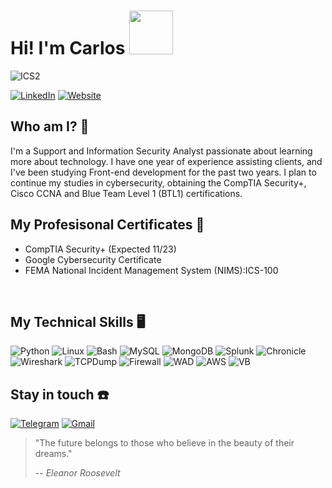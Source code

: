 # Hi! I'm Carlos <img width="70px" src="https://media.tenor.com/SNL9_xhZl9oAAAAi/waving-hand-joypixels.gif">
<img alt="ICS2" src="https://img.shields.io/badge/ICS2_CANDIDATE-468145?style=for-the-badge&logo=isc2&logoColor=white">
<br>

[![LinkedIn](https://img.shields.io/badge/LinkedIn-0077B5?style=for-the-badge&logo=linkedin&logoColor=white)](https://www.linkedin.com/in/cmorais1507/)
[![Website](https://img.shields.io/badge/Credly-FF6B00?style=for-the-badge&logo=credly&logoColor=white)](https://www.credly.com/users/carlos-morais.f12cff0d/badges)
<br>


## Who am I? 🤔
I'm a Support and Information Security Analyst passionate about learning more about technology. I have one year of experience assisting clients, and I've been studying Front-end development for the past two years. I plan to continue my studies in cybersecurity, obtaining the CompTIA Security+, Cisco CCNA and Blue Team Level 1 (BTL1) certifications.

## My Profesisonal Certificates 📝
- CompTIA Security+ (Expected 11/23)
- Google Cybersecurity Certificate
- FEMA National Incident Management System (NIMS):ICS-100
<br>

## My Technical Skills 🖥️
<div style="display: inline_block">
<img alt="Python" src="https://img.shields.io/badge/Python-3776AB?style=for-the-badge&logo=python&logoColor=white">
<img alt="Linux" src="https://img.shields.io/badge/Linux-FCC624?style=for-the-badge&logo=linux&logoColor=black">
<img alt="Bash" src="https://img.shields.io/badge/BASH-121011?style=for-the-badge&logo=gnu-bash&logoColor=white">
<img alt="MySQL" src="https://img.shields.io/badge/MySQL-005C84?style=for-the-badge&logo=mysql&logoColor=white">
<img alt="MongoDB" src="https://img.shields.io/badge/MongoDB-4EA94B?style=for-the-badge&logo=mongodb&logoColor=white">
<img alt="Splunk" src="https://img.shields.io/badge/splunk-000000?style=for-the-badge&logo=splunk&logoColor=white">
<img alt="Chronicle" src="https://img.shields.io/badge/Google_chronicle-4285F4?style=for-the-badge&logo=google&logoColor=white">
<img alt="Wireshark" src="https://img.shields.io/badge/Wireshark-1679A7?style=for-the-badge&logo=wireshark&logoColor=white">
<img alt="TCPDump" src="https://img.shields.io/badge/TcpDUMP-4D4D4D?style=for-the-badge&logo=windowsterminal&logoColor=white">
<img alt="Firewall" src="https://img.shields.io/badge/Windows_Defender_&_Firewall-0078D4?style=for-the-badge&logo=windows&logoColor=white">
<img alt="WAD" src="https://img.shields.io/badge/Microsoft_Active_Directory-5E5E5E?style=for-the-badge&logo=windows&logoColor=white">
<img alt="AWS" src="https://img.shields.io/badge/Amazon_AWS-232F3E?style=for-the-badge&logo=amazonaws&logoColor=white">
<img alt="VB" src="https://img.shields.io/badge/VirtualBox-183A61?style=for-the-badge&logo=virtualbox&logoColor=white">
</div>

## Stay in touch ☎️
 [![Telegram](https://img.shields.io/badge/Telegram-2CA5E0?style=for-the-badge&logo=telegram&logoColor=white)](https://t.me/Carlos2812) 
 [![Gmail](https://img.shields.io/badge/Gmail-D14836?style=for-the-badge&logo=gmail&logoColor=white)](mailto:c.morais1507@gmail.com) 

> "The future belongs to those who believe in the beauty of their dreams."
>
> -- <cite>Eleanor Roosevelt</cite>
> 
